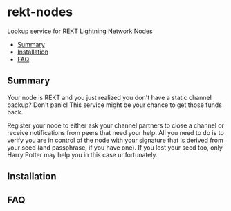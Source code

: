 # rekt-nodes
Lookup service for REKT Lightning Network Nodes

- [Summary](https://github.com/puzzle/rekt-nodes#Summary)
- [Installation](https://github.com/puzzle/rekt-nodes#Installation)
- [FAQ](https://github.com/puzzle/rekt-nodes#FAQ)

## Summary
Your node is REKT and you just realized you don't have a static channel backup? Don't panic! This service might be your chance to get those funds back. 

Register your node to either ask your channel partners to close a channel or receive notifications from peers that need your help. All you need to do is to verify you are in control of the node with your signature that is derived from your seed (and passphrase, if you have one). If you lost your seed too, only Harry Potter may help you in this case unfortunately. 

## Installation

## FAQ

